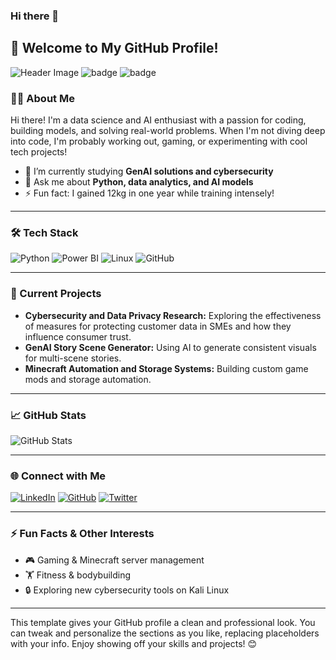 ### Hi there 👋

<!--
**NilsVos234051/NilsVos234051** is a ✨ _special_ ✨ repository because its `README.md` (this file) appears on your GitHub profile.

Here are some ideas to get you started:

- 🔭 I’m currently working on ...
- 🌱 I’m currently learning to code in python without throwing my laptop out my window.
- 👯 I’m looking to collaborate on ...
- 🤔 I’m looking for help with ...
- 💬 Ask me about ...
- 📫 How to reach me: ...
- 😄 Pronouns: ...
- ⚡ Fun fact: ...
-->

## 👋 Welcome to My GitHub Profile!

![Header Image](https://example.com/header-image.png) <!-- Replace with your image link if needed -->
![badge](https://custom-icon-badges.herokuapp.com/badge/ADS&AI-1x-orange.svg?logo=bronzemedal) ![badge](https://custom-icon-badges.herokuapp.com/badge/ADS&AI-1x-orange.svg?logo=silvermedal) 

### 👨‍💻 About Me
Hi there! I'm a data science and AI enthusiast with a passion for coding, building models, and solving real-world problems. When I'm not diving deep into code, I'm probably working out, gaming, or experimenting with cool tech projects!

- 🌱 I’m currently studying **GenAI solutions and cybersecurity**
- 💬 Ask me about **Python, data analytics, and AI models**
- ⚡ Fun fact: I gained 12kg in one year while training intensely!

---

### 🛠️ Tech Stack
![Python](https://img.shields.io/badge/Python-3776AB?style=for-the-badge&logo=python&logoColor=white)
![Power BI](https://img.shields.io/badge/Power%20BI-F2C811?style=for-the-badge&logo=powerbi&logoColor=black)
![Linux](https://img.shields.io/badge/Linux-FCC624?style=for-the-badge&logo=linux&logoColor=black)
![GitHub](https://img.shields.io/badge/GitHub-100000?style=for-the-badge&logo=github&logoColor=white)

---

### 🔬 Current Projects
- **Cybersecurity and Data Privacy Research:** Exploring the effectiveness of measures for protecting customer data in SMEs and how they influence consumer trust.
- **GenAI Story Scene Generator:** Using AI to generate consistent visuals for multi-scene stories.
- **Minecraft Automation and Storage Systems:** Building custom game mods and storage automation.

---

### 📈 GitHub Stats
![GitHub Stats](https://github-readme-stats.vercel.app/api?username=YourGitHubUsername&show_icons=true&hide=prs,issues&count_private=true&theme=radical) <!-- Replace 'YourGitHubUsername' -->

---

### 🌐 Connect with Me
[![LinkedIn](https://img.shields.io/badge/LinkedIn-0A66C2?style=for-the-badge&logo=linkedin&logoColor=white)](https://www.linkedin.com/in/YourProfile/)
[![GitHub](https://img.shields.io/badge/GitHub-171515?style=for-the-badge&logo=github&logoColor=white)](https://github.com/YourGitHubUsername)
[![Twitter](https://img.shields.io/badge/Twitter-1DA1F2?style=for-the-badge&logo=twitter&logoColor=white)](https://twitter.com/YourTwitterHandle)

---

### ⚡ Fun Facts & Other Interests
- 🎮 Gaming & Minecraft server management
- 🏋️ Fitness & bodybuilding
- 🔒 Exploring new cybersecurity tools on Kali Linux

---

This template gives your GitHub profile a clean and professional look. You can tweak and personalize the sections as you like, replacing placeholders with your info. Enjoy showing off your skills and projects! 😊
